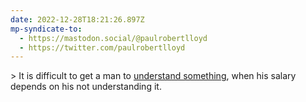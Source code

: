 ```yaml
---
date: 2022-12-28T18:21:26.897Z
mp-syndicate-to:
  - https://mastodon.social/@paulrobertlloyd
  - https://twitter.com/paulrobertlloyd
---
```

&gt; It is difficult to get a man to [understand something](https://500ish.com/mastodon-brought-a-protocol-to-a-product-fight-ba9fda767c6a), when his salary depends on his not understanding it.
